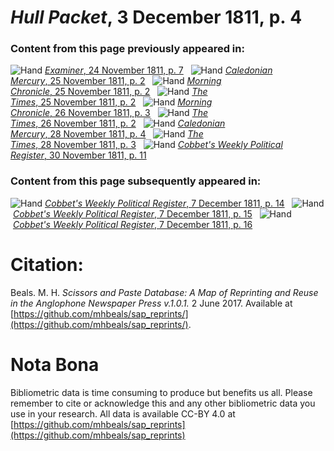 # *Hull Packet*, 3 December 1811, p. 4  
  
### Content from this page previously appeared in:  
![Hand](http://scissorsandpaste.net/wp-content/uploads/2017/06/smallhandpointer.png) [*Examiner*, 24 November 1811, p. 7](https://mhbeals.github.io/sap_html/Examiner/Examiner-24-November-1811-p-7)  
![Hand](http://scissorsandpaste.net/wp-content/uploads/2017/06/smallhandpointer.png) [*Caledonian Mercury*, 25 November 1811, p. 2](https://mhbeals.github.io/sap_html/Caledonian-Mercury/Caledonian-Mercury-25-November-1811-p-2)  
![Hand](http://scissorsandpaste.net/wp-content/uploads/2017/06/smallhandpointer.png) [*Morning Chronicle*, 25 November 1811, p. 2](https://mhbeals.github.io/sap_html/Morning-Chronicle/Morning-Chronicle-25-November-1811-p-2)  
![Hand](http://scissorsandpaste.net/wp-content/uploads/2017/06/smallhandpointer.png) [*The Times*, 25 November 1811, p. 2](https://mhbeals.github.io/sap_html/The-Times/The-Times-25-November-1811-p-2)  
![Hand](http://scissorsandpaste.net/wp-content/uploads/2017/06/smallhandpointer.png) [*Morning Chronicle*, 26 November 1811, p. 3](https://mhbeals.github.io/sap_html/Morning-Chronicle/Morning-Chronicle-26-November-1811-p-3)  
![Hand](http://scissorsandpaste.net/wp-content/uploads/2017/06/smallhandpointer.png) [*The Times*, 26 November 1811, p. 2](https://mhbeals.github.io/sap_html/The-Times/The-Times-26-November-1811-p-2)  
![Hand](http://scissorsandpaste.net/wp-content/uploads/2017/06/smallhandpointer.png) [*Caledonian Mercury*, 28 November 1811, p. 4](https://mhbeals.github.io/sap_html/Caledonian-Mercury/Caledonian-Mercury-28-November-1811-p-4)  
![Hand](http://scissorsandpaste.net/wp-content/uploads/2017/06/smallhandpointer.png) [*The Times*, 28 November 1811, p. 3](https://mhbeals.github.io/sap_html/The-Times/The-Times-28-November-1811-p-3)  
![Hand](http://scissorsandpaste.net/wp-content/uploads/2017/06/smallhandpointer.png) [*Cobbet's Weekly Political Register*, 30 November 1811, p. 11](https://mhbeals.github.io/sap_html/Cobbet's-Weekly-Political-Register/Cobbet's-Weekly-Political-Register-30-November-1811-p-11)  
  
### Content from this page subsequently appeared in:  
![Hand](http://scissorsandpaste.net/wp-content/uploads/2017/06/smallhandpointer.png) [*Cobbet's Weekly Political Register*, 7 December 1811, p. 14](https://mhbeals.github.io/sap_html/Cobbet's-Weekly-Political-Register/Cobbet's-Weekly-Political-Register-7-December-1811-p-14)  
![Hand](http://scissorsandpaste.net/wp-content/uploads/2017/06/smallhandpointer.png) [*Cobbet's Weekly Political Register*, 7 December 1811, p. 15](https://mhbeals.github.io/sap_html/Cobbet's-Weekly-Political-Register/Cobbet's-Weekly-Political-Register-7-December-1811-p-15)  
![Hand](http://scissorsandpaste.net/wp-content/uploads/2017/06/smallhandpointer.png) [*Cobbet's Weekly Political Register*, 7 December 1811, p. 16](https://mhbeals.github.io/sap_html/Cobbet's-Weekly-Political-Register/Cobbet's-Weekly-Political-Register-7-December-1811-p-16)  


# Citation: 

Beals. M. H. *Scissors and Paste Database: A Map of Reprinting and Reuse in the Anglophone Newspaper Press v.1.0.1.* 2 June 2017. Available at [https://github.com/mhbeals/sap_reprints/](https://github.com/mhbeals/sap_reprints/). 

# Nota Bona

Bibliometric data is time consuming to produce but benefits us all. Please remember to cite or acknowledge this and any other bibliometric data you use in your research. All data is available CC-BY 4.0 at [https://github.com/mhbeals/sap_reprints](https://github.com/mhbeals/sap_reprints)
